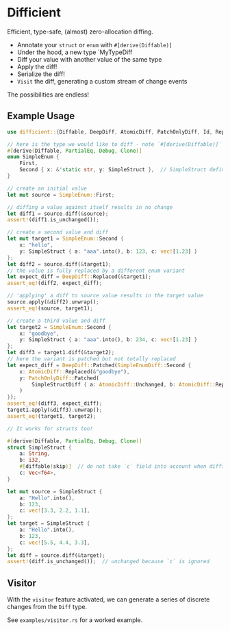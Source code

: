 # Difficient
Efficient, type-safe, (almost) zero-allocation diffing.

* Annotate your `struct` or `enum` with `#[derive(Diffable)]`
* Under the hood, a new type `MyTypeDiff
* Diff your value with another value of the same type
* Apply the diff! 
* Serialize the diff!
* `Visit` the diff, generating a custom stream of change events

The possibilities are endless!


## Example Usage

```rust
use difficient::{Diffable, DeepDiff, AtomicDiff, PatchOnlyDiff, Id, Replace};

// here is the type we would like to diff - note `#[derive(Diffable)]`
#[derive(Diffable, PartialEq, Debug, Clone)]
enum SimpleEnum {
    First,
    Second { x: &'static str, y: SimpleStruct },  // SimpleStruct defined below
}

// create an initial value
let mut source = SimpleEnum::First;

// diffing a value against itself results in no change
let diff1 = source.diff(&source);
assert!(diff1.is_unchanged());

// create a second value and diff
let mut target1 = SimpleEnum::Second {
    x: "hello",
    y: SimpleStruct { a: "aaa".into(), b: 123, c: vec![1.23] }
};
let diff2 = source.diff(&target1);
// the value is fully replaced by a different enum variant
let expect_diff = DeepDiff::Replaced(&target1);
assert_eq!(diff2, expect_diff);

// 'applying' a diff to source value results in the target value
source.apply(&diff2).unwrap();
assert_eq!(source, target1);

// create a third value and diff
let target2 = SimpleEnum::Second {
    x: "goodbye",
    y: SimpleStruct { a: "aaa".into(), b: 234, c: vec![1.23] }
};
let diff3 = target1.diff(&target2);
// here the variant is patched but not totally replaced
let expect_diff = DeepDiff::Patched(SimpleEnumDiff::Second {
    x: AtomicDiff::Replaced(&"goodbye"),
    y: PatchOnlyDiff::Patched(
        SimpleStructDiff { a: AtomicDiff::Unchanged, b: AtomicDiff::Replaced(&234) }
    )
});
assert_eq!(diff3, expect_diff);
target1.apply(&diff3).unwrap();
assert_eq!(target1, target2);

// It works for structs too!

#[derive(Diffable, PartialEq, Debug, Clone)]
struct SimpleStruct {
    a: String,
    b: i32,
    #[diffable(skip)]  // do not take `c` field into account when diffing
    c: Vec<f64>,
}

let mut source = SimpleStruct {
    a: "Hello".into(),
    b: 123,
    c: vec![3.3, 2.2, 1.1],
};
let target = SimpleStruct {
    a: "Hello".into(),
    b: 123,
    c: vec![5.5, 4.4, 3.3],
};
let diff = source.diff(&target);
assert!(diff.is_unchanged());  // unchanged because `c` is ignored
```

## Visitor

With the `visitor` feature activated, we can generate a series of discrete changes from the `Diff` type.

See `examples/visitor.rs` for a worked example.
